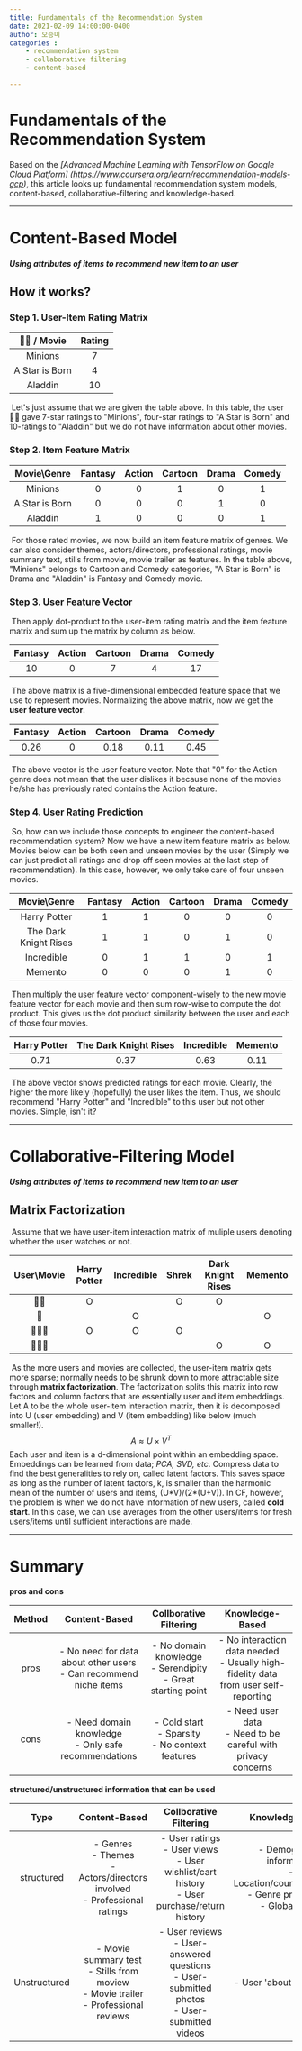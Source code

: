 ```yaml
---
title: Fundamentals of the Recommendation System
date: 2021-02-09 14:00:00-0400
author: 오승미
categories : 
	- recommendation system
	- collaborative filtering
	- content-based

---
```


# Fundamentals of the Recommendation System

Based on the *[Advanced Machine Learning with TensorFlow on Google Cloud Platform] (https://www.coursera.org/learn/recommendation-models-gcp)*, this article looks up fundamental recommendation system models, content-based, collaborative-filtering and knowledge-based.

-----

# Content-Based Model

#### 	*Using attributes of items to recommend new item to an user*



## How it works?

### 	Step 1. User-Item Rating Matrix

|   🙎‍♀️ / Movie   | Rating |
| :------------: | :----: |
|    Minions     |   7    |
| A Star is Born |   4    |
|    Aladdin     |   10   |

​	Let's just assume that we are given the table above. In this table, the user🙎‍♀️ gave 7-star ratings to "Minions", four-star ratings to "A Star is Born" and 10-ratings to "Aladdin" but we do not have information about other movies.

### 	Step 2. Item Feature Matrix

|  Movie\Genre   | Fantasy | Action | Cartoon | Drama | Comedy |
| :------------: | :-----: | :----: | :-----: | :---: | :----: |
|    Minions     |    0    |   0    |    1    |   0   |   1    |
| A Star is Born |    0    |   0    |    0    |   1   |   0    |
|    Aladdin     |    1    |   0    |    0    |   0   |   1    |

​	For those rated movies, we now build an item feature matrix of genres. We can also consider themes, actors/directors, professional ratings, movie summary text, stills from movie, movie trailer as features. In the table above, "Minions" belongs to Cartoon and Comedy categories, "A Star is Born" is Drama and "Aladdin" is Fantasy and Comedy movie.

### 	Step 3. User Feature Vector

​	Then apply dot-product to the user-item rating matrix and the item feature matrix and sum up the matrix by column as below.

| Fantasy | Action | Cartoon | Drama | Comedy |
| :-----: | :----: | :-----: | :---: | :----: |
|   10    |   0    |    7    |   4   |   17   |

​	The above matrix is a five-dimensional embedded feature space that we use to represent movies. Normalizing the above matrix, now we get the **user feature vector**. 

| Fantasy | Action | Cartoon | Drama | Comedy |
| :-----: | :----: | :-----: | :---: | :----: |
|  0.26   |   0    |  0.18   | 0.11  |  0.45  |

​	The above vector is the user feature vector. Note that "0" for the Action genre does not mean that the user dislikes it because none of the movies he/she has previously rated contains the Action feature. 

### Step 4. User Rating Prediction

​	So, how can we include those concepts to engineer the content-based recommendation system? Now we have a new item feature matrix as below. Movies below can be both seen and unseen movies by the user (Simply we can just predict all ratings and drop off seen movies at the last step of recommendation). In this case, however, we only take care of four unseen movies.

|      Movie\Genre      | Fantasy | Action | Cartoon | Drama | Comedy |
| :-------------------: | :-----: | :----: | :-----: | :---: | :----: |
|     Harry Potter      |    1    |   1    |    0    |   0   |   0    |
| The Dark Knight Rises |    1    |   1    |    0    |   1   |   0    |
|      Incredible       |    0    |   1    |    1    |   0   |   1    |
|        Memento        |    0    |   0    |    0    |   1   |   0    |

​		Then multiply the user feature vector component-wisely to the new movie feature vector for each movie and then sum row-wise to compute the dot product. This gives us the dot product similarity between the user and each of those four movies.

| Harry Potter | The Dark Knight Rises | Incredible | Memento |
| :----------: | :-------------------: | :--------: | :-----: |
|     0.71     |         0.37          |    0.63    |  0.11   |

​		The above vector shows predicted ratings for each movie. Clearly, the higher the more likely (hopefully) the user likes the item. Thus, we should recommend "Harry Potter" and "Incredible" to this user but not other movies. Simple, isn't it?



______

# Collaborative-Filtering Model

#### 	*Using attributes of items to recommend new item to an user*



## Matrix Factorization

​	Assume that we have user-item interaction matrix of muliple users denoting whether the user watches or not.

| User\Movie | Harry Potter | Incredible | Shrek | Dark Knight Rises | Memento |
| :--------: | :----------: | :--------: | :---: | :---------------: | :-----: |
|     🙎‍♀️     |      O       |            |   O   |         O         |         |
|     🙎      |              |     O      |       |                   |    O    |
|    🙎🏾‍♂️     |      O       |     O      |   O   |                   |         |
|    🙍🏼‍♀️     |              |            |       |         O         |    O    |

​	As the more users and movies are collected, the user-item matrix gets more sparse; normally needs to be shrunk down to more attractable size through **matrix factorization**. The factorization splits this matrix into row factors and column factors that are essentially user and item embeddings. Let A to be the whole user-item interaction matrix, then it is decomposed into U (user embedding) and V (item embedding) like below (much smaller!). 
$$
A \approx U \times V^T
$$
​	Each user and item is a d-dimensional point within an embedding space. Embeddings can be learned from data;  *PCA, SVD, etc*. Compress data to find the best generalities to rely on, called latent factors. This saves space as long as the number of latent factors, k, is smaller than the harmonic mean of the number of users and items, (U\*V)/(2*(U+V)).  In CF, however, the problem is when we do not have information of new users, called **cold start**. In this case, we can use averages from the other users/items for fresh users/items until sufficient interactions are made.

------



# Summary

**pros and cons**

| Method |                        Content-Based                         |                    Collborative Filtering                    |                       Knowledge-Based                        |
| :----: | :----------------------------------------------------------: | :----------------------------------------------------------: | :----------------------------------------------------------: |
|  pros  | - No need for data about other users<br /> - Can recommend niche items | - No domain knowledge<br />- Serendipity<br />- Great starting point | - No interaction data needed<br />- Usually high-fidelity data from user self-reporting |
|  cons  |   - Need domain knowledge<br />- Only safe recommendations   |   - Cold start<br />- Sparsity<br />- No context features    | - Need user data<br />- Need to be careful with privacy concerns |



**structured/unstructured information that can be used**

|     Type     |                        Content-Based                         |                    Collborative Filtering                    |                       Knowledge-Based                        |
| :----------: | :----------------------------------------------------------: | :----------------------------------------------------------: | :----------------------------------------------------------: |
|  structured  | - Genres<br />- Themes<br />- Actors/directors involved<br />- Professional ratings | - User ratings<br />- User views<br />- User wishlist/cart history<br />- User purchase/return history | - Demographic information<br />- Location/country/language<br />- Genre preferences<br />- Global filters |
| Unstructured | - Movie summary test<br />- Stills from moview<br />- Movie trailer<br />- Professional reviews | - User reviews<br />- User-answered questions<br />- User-submitted photos<br />- User-submitted videos |                  - User 'about me' snippets                  |